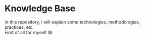 # Knowledge Base

In this repository, I will explain some technologies, methodologies, practices, etc.  
First of all for myself 😅
